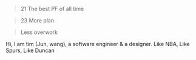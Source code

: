 > 21 The best PF of all time 

> 23 More plan

> Less overwork


Hi, I am tim (Jun, wang), a software engineer & a designer. Like NBA, Like Spurs, Like Duncan